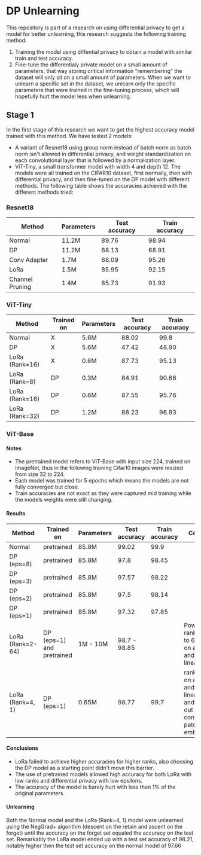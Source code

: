 # DP Unlearning
This repository is part of a research on using differential privacy to get a model for better unlearning, this research suggests the following training method:
1. Training the model using diffential privacy to obtain a model with similar train and test accuracy.
2. Fine-tune the differentialy private model on a small amount of parameters, that way storing critical information "remembering" the dataset will only sit on a small amount of parameters.
When we want to unlearn a specific set in the dataset, we unlearn only the specific parameters that were trained in the fine-tuning process, which will hopefully hurt the model less when unlearning.

## Stage 1
In the first stage of this research we want to get the highest accuracy model trained with this method.
We have tested 2 models:
- A variant of Resnet18 using group norm instead of batch norm as batch norm isn't allowed in differential privacy, and weight standardization on each convolutional layer that is followed by a normalization layer.
-  ViT-Tiny, a small transformer model with width 4 and depth 12.
The models were all trained on the CIFAR10 dataset, first normally, then with differential privacy, and then fine-tuned on the DP model with different methods.
The following table shows the accuracies achieved with the different methods tried:

### Resnet18
| Method | Parameters | Test accuracy | Train accuracy |
|---|---|---|---|
| Normal | 11.2M | 89.76 | 98.94 |
| DP | 11.2M | 68.13 | 68.91 |
| Conv Adapter | 1.7M | 88.09 | 95.26 |
| LoRa | 1.5M | 85.95 | 92.15 |
| Channel Pruning | 1.4M | 85.73  | 91.93 |

### ViT-Tiny
| Method | Trained on | Parameters | Test accuracy | Train accuracy |
|---|---|---|---|---|
| Normal | X | 5.6M | 88.02 | 99.8 |
| DP | X | 5.6M | 47.42 | 48.90 |
| LoRa (Rank=16) | X | 0.6M | 87.73 | 95.13 |
| LoRa (Rank=8) | DP | 0.3M | 84.91 | 90.66 |
| LoRa (Rank=16) | DP | 0.6M | 87.55 | 95.76 |
| LoRa (Rank=32) | DP | 1.2M | 88.23 | 96.83 |

### ViT-Base
#### Notes
- The pretrained model refers to ViT-Base with input size 224, trained on ImageNet, thus in the following training Cifar10 images were resized from size 32 to 224.
- Each model was trained for 5 epochs which means the models are not fully converged but close.
- Train accuracies are not exact as they were captured mid training while the models weights were still changing.

#### Results

| Method | Trained on | Parameters | Test accuracy | Train accuracy | Comment |
|---|---|---|---|---|---|
| Normal | pretrained | 85.8M | 99.02 | 99.9 | |
| DP (eps=8) | pretrained | 85.8M | 97.8 | 98.45 | |
| DP (eps=3) | pretrained | 85.8M | 97.57 | 98.22 | |
| DP (eps=2) | pretrained | 85.8M | 97.5 | 98.14 | |
| DP (eps=1) | pretrained | 85.8M | 97.32 | 97.85 | |
| LoRa (Rank=2-64) | DP (eps=1) and pretrained | 1M - 10M | 98.7 - 98.85 | | Power of 2 rank from 2 to 64 LoRa on attention and MLP linear layers |
| LoRa (Rank=4, 1) | DP (eps=1) | 0.65M | 98.77 | 99.7 | rank 4 LoRa on attention and MLP linear layers and rank 1 out of 3 on convolutional patch embedding |

#### Conclusions
- LoRa failed to achieve higher accuracies for higher ranks, also choosing the DP model as a starting point didn't move this barrier.
- The use of pretrained models allowed high accuracy for both LoRa with low ranks and differential privacy with low epsilons.
- The accuracy of the model is barely hurt with less then 1% of the original parameters.

#### Unlearning
Both the Normal model and the LoRa (Rank=4, 1) model were unlearned using the NegGrad+ algorithm (descent on the retain and ascent on the forget) until the accuracy on the forget set equaled the accuracy on the test set. Remarkably the LoRa model ended up with a test set accuracy of 98.21, notably higher then the test set accuracy on the normal model of 97.66